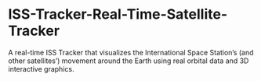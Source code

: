 # ISS-Tracker-Real-Time-Satellite-Tracker
A real-time ISS Tracker that visualizes the International Space Station’s (and other satellites’) movement around the Earth using real orbital data and 3D interactive graphics.
